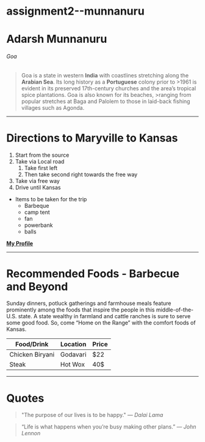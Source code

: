 # assignment2--munnanuru
# Adarsh Munnanuru
###### Goa
>Goa is a state in western **India** with coastlines stretching along the **Arabian Sea**. Its long history as a **Portuguese** colony prior to >1961 is evident in its preserved 17th-century churches and the area’s tropical spice plantations. Goa is also known for its beaches, >ranging from popular stretches at Baga and Palolem to those in laid-back fishing villages such as Agonda.
***
# Directions to Maryville to Kansas
1. Start from the source
2. Take via Local road
    1. Take first left
    2. Then take second right towards the free way
1. Take via free way
2. Drive until Kansas

* Items to be taken for the trip
    * Barbeque
    * camp tent
    * fan
    * powerbank
    * balls

**[My Profile](AboutMe.md)**

 ---
 # Recommended Foods - Barbecue and Beyond
Sunday dinners, potluck gatherings and farmhouse meals feature prominently among the foods that inspire the people in this middle-of-the-U.S. state. A state wealthy in farmland and cattle ranches is sure to serve some good food. So, come “Home on the Range” with the comfort foods of Kansas.

Food/Drink | Location | Price
--- | --- | ---
Chicken Biryani | Godavari | $22
Steak | Hot Wox | 40$

---

# Quotes
> "The purpose of our lives is to be happy."
> *— Dalai Lama*

> “Life is what happens when you’re busy making other plans.” 
> *— John Lennon*